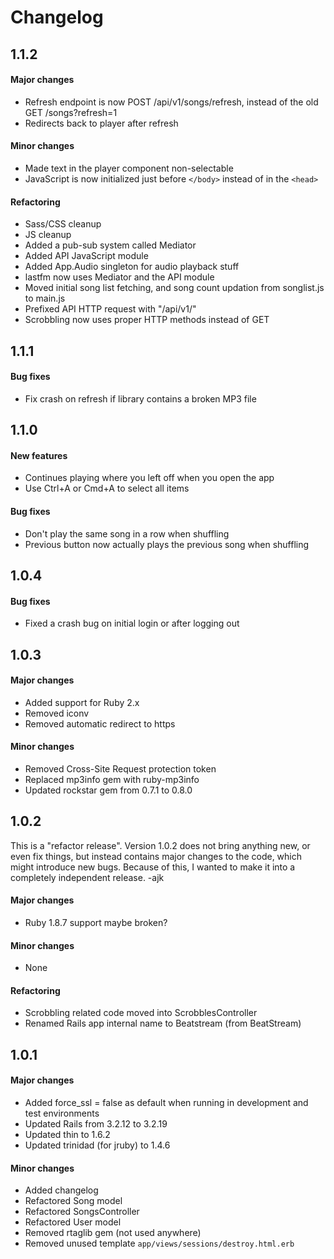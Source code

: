 Changelog
=========

## 1.1.2

#### Major changes

- Refresh endpoint is now POST /api/v1/songs/refresh, instead of the old GET /songs?refresh=1
- Redirects back to player after refresh

#### Minor changes

- Made text in the player component non-selectable
- JavaScript is now initialized just before `</body>` instead of in the `<head>`

#### Refactoring

- Sass/CSS cleanup
- JS cleanup
- Added a pub-sub system called Mediator
- Added API JavaScript module
- Added App.Audio singleton for audio playback stuff
- lastfm now uses Mediator and the API module
- Moved initial song list fetching, and song count updation from songlist.js to main.js
- Prefixed API HTTP request with "/api/v1/"
- Scrobbling now uses proper HTTP methods instead of GET


## 1.1.1

#### Bug fixes

- Fix crash on refresh if library contains a broken MP3 file


## 1.1.0

#### New features

- Continues playing where you left off when you open the app
- Use Ctrl+A or Cmd+A to select all items

#### Bug fixes

- Don't play the same song in a row when shuffling
- Previous button now actually plays the previous song when shuffling


## 1.0.4

#### Bug fixes

- Fixed a crash bug on initial login or after logging out


## 1.0.3

#### Major changes

- Added support for Ruby 2.x
- Removed iconv
- Removed automatic redirect to https

#### Minor changes

- Removed Cross-Site Request protection token
- Replaced mp3info gem with ruby-mp3info
- Updated rockstar gem from 0.7.1 to 0.8.0


## 1.0.2

This is a "refactor release". Version 1.0.2 does not bring anything new, or even
fix things, but instead contains major changes to the code, which might
introduce new bugs. Because of this, I wanted to make it into a completely
independent release. -ajk

#### Major changes

- Ruby 1.8.7 support maybe broken?

#### Minor changes

- None

#### Refactoring

- Scrobbling related code moved into ScrobblesController
- Renamed Rails app internal name to Beatstream (from BeatStream)


## 1.0.1

#### Major changes

- Added force_ssl = false as default when running in development and test environments
- Updated Rails from 3.2.12 to 3.2.19
- Updated thin to 1.6.2
- Updated trinidad (for jruby) to 1.4.6

#### Minor changes

- Added changelog
- Refactored Song model
- Refactored SongsController
- Refactored User model
- Removed rtaglib gem (not used anywhere)
- Removed unused template `app/views/sessions/destroy.html.erb`
